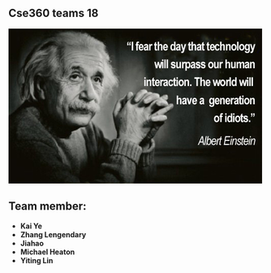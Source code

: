 ## Cse360 teams 18
![codercat](https://github.com/360Teams18/Cse360Teams18Project/blob/master/Einstein%20Quote.jpg?raw=true)
## Team member:

-  **Kai Ye**
-  **Zhang Lengendary**
-  **Jiahao** 
-  **Michael Heaton** 
-  **Yiting Lin** 
